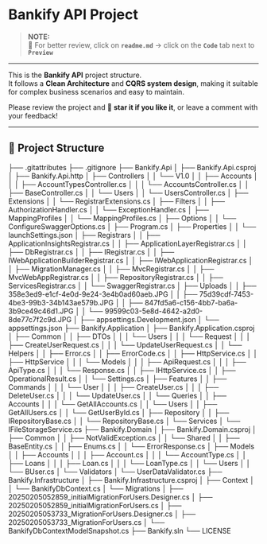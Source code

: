 # Bankify API Project

> **NOTE:**  
> 📘 For better review, click on **`readme.md`** → click on the **`Code`** tab next to **`Preview`**

---

This is the **Bankify API** project structure.  
It follows a **Clean Architecture** and **CQRS system design**, making it suitable for complex business scenarios and easy to maintain.

Please review the project and 🌟 **star it if you like it**, or leave a comment with your feedback!

---

## 📁 Project Structure

├── .gitattributes
├── .gitignore
├── Bankify.Api
│ ├── Bankify.Api.csproj
│ ├── Bankify.Api.http
│ ├── Controllers
│ │ └── V1.0
│ │ ├── Accounts
│ │ │ ├── AccountTypesController.cs
│ │ │ └── AccountsController.cs
│ │ ├── BaseController.cs
│ │ └── Users
│ │ └── UsersController.cs
│ ├── Extensions
│ │ └── RegistrarExtensions.cs
│ ├── Filters
│ │ ├── AuthorizationHandler.cs
│ │ └── ExceptionHandler.cs
│ ├── MappingProfiles
│ │ └── MappingProfiles.cs
│ ├── Options
│ │ └── ConfigureSwaggerOptions.cs
│ ├── Program.cs
│ ├── Properties
│ │ └── launchSettings.json
│ ├── Registrars
│ │ ├── ApplicationInsightsRegistrar.cs
│ │ ├── ApplicationLayerRegistrar.cs
│ │ ├── DbRegistrar.cs
│ │ ├── IRegistrar.cs
│ │ ├── IWebApplicationBuilderRegistrar.cs
│ │ ├── IWebApplicationRegistrar.cs
│ │ ├── MigrationManager.cs
│ │ ├── MvcRegistrar.cs
│ │ ├── MvcWebAppRegistrar.cs
│ │ ├── RepositoryRegistrar.cs
│ │ ├── ServicesRegistrar.cs
│ │ └── SwaggerRegistrar.cs
│ ├── Uploads
│ │ ├── 358e3ed9-e1cf-4e0d-9e24-3e4b0ad60aeb.JPG
│ │ ├── 75d39cdf-7453-4be3-99b3-34b143ae579b.JPG
│ │ ├── 847fd5a6-c156-4bb7-ba6a-3b9ce49c46d1.JPG
│ │ └── 99599c03-5e8d-4642-a2d0-8de77c7f2c9d.JPG
│ ├── appsettings.Development.json
│ └── appsettings.json
├── Bankify.Application
│ ├── Bankify.Application.csproj
│ ├── Common
│ │ ├── DTOs
│ │ │ └── Users
│ │ │ └── Request
│ │ │ ├── CreateUserRequest.cs
│ │ │ └── UpdateUserRequest.cs
│ │ └── Helpers
│ │ ├── Error.cs
│ │ ├── ErrorCode.cs
│ │ ├── HttpService.cs
│ │ ├── HttpService
│ │ │ └── Models
│ │ │ ├── ApiRequest.cs
│ │ │ ├── ApiType.cs
│ │ │ └── Response.cs
│ │ ├── IHttpService.cs
│ │ ├── OperationalResult.cs
│ │ └── Settings.cs
│ ├── Features
│ │ ├── Commands
│ │ │ └── User
│ │ │ ├── CreateUser.cs
│ │ │ ├── DeleteUser.cs
│ │ │ └── UpdateUser.cs
│ │ └── Queries
│ │ ├── Accounts
│ │ │ └── GetAllAccounts.cs
│ │ └── Users
│ │ ├── GetAllUsers.cs
│ │ └── GetUserById.cs
│ ├── Repository
│ │ ├── IRepositoryBase.cs
│ │ └── RepositoryBase.cs
│ └── Services
│ └── IFileStorageService.cs
├── Bankify.Domain
│ ├── Bankify.Domain.csproj
│ ├── Common
│ │ ├── NotValidException.cs
│ │ └── Shared
│ │ ├── BaseEntity.cs
│ │ ├── Enums.cs
│ │ └── ErrorResponse.cs
│ ├── Models
│ │ ├── Accounts
│ │ │ ├── Account.cs
│ │ │ └── AccountType.cs
│ │ ├── Loans
│ │ │ ├── Loan.cs
│ │ │ └── LoanType.cs
│ │ └── Users
│ │ └── BUser.cs
│ └── Validators
│ └── UserDataValidator.cs
├── Bankify.Infrastructure
│ ├── Bankify.Infrastructure.csproj
│ ├── Context
│ │ └── BankifyDbContext.cs
│ └── Migrations
│ ├── 20250205052859_initialMigrationForUsers.Designer.cs
│ ├── 20250205052859_initialMigrationForUsers.cs
│ ├── 20250205053733_MigrationForUsers.Designer.cs
│ ├── 20250205053733_MigrationForUsers.cs
│ └── BankifyDbContextModelSnapshot.cs
├── Bankify.sln
└── LICENSE

